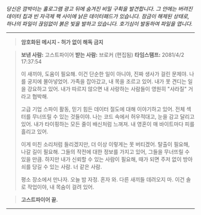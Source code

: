 _당신은 깜박이는 홀로그램 광고 뒤에 숨겨진 비밀 구획을 발견합니다. 그 안에는 버려진 데이터 칩과 빈 자극제 팩 사이에 낡은 데이터패드가 있습니다. 잠금이 해제된 상태로, 하나의 파일이 끊임없이 붉은 빛을 발하고 있습니다. 호기심이 발동하여 파일을 엽니다._

---

> **암호화된 메시지 - 허가 없이 해독 금지**

> **보낸 사람:** 고스트파이어
> **받는 사람:** 브로커 (편집됨)
> **타임스탬프:** 2081/4/2 17:37:54
>
> 이 새끼야, 도움이 필요해. 이건 단순한 일이 아니야, 진짜 생사가 걸린 문제야. 나를 궁지에 몰아넣었어. 가족을 잡아갔고, 내 목을 조르고 있어. 내가 못 견디는 일을 강요하고 있어. 내가 따르지 않으면 내 사랑하는 사람들이 영원히 "사라질" 거라고 협박해.
>
> 고급 기업 스파이 활동, 믿기 힘든 데이터 절도에 대해 이야기하고 있어. 전체 섹터를 무너뜨릴 수 있는 것들이야. 나는 코드 속에서 허우적대고, 눈을 감고 달리고 있어. 내가 타이핑하는 모든 줄이 배신처럼 느껴져. 내 영혼이 매 바이트마다 피를 흘리고 있어.
>
> 이게 미친 소리처럼 들리겠지만, 더 이상 이렇게는 못 버티겠어. 탈출이 필요해, 나갈 길이 필요해. 그들의 작전에 대한 정보를 가지고 있어, 그들을 무너뜨릴 수 있을 만큼. 하지만 내가 신뢰할 수 있는 사람이 필요해, 때가 되면 주저 없이 방아쇠를 당길 수 있는 사람. 너 같은 사람.
>
> 평소 장소에서 만나자. 오늘 밤 자정. 혼자 와. 다른 새끼들 데려오지 마. 이건 솔로 작업이야, 내 목숨이 걸려 있어.

> **고스트파이어 끝.**

---

